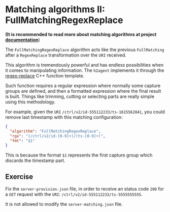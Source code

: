 # Matching algorithms II: FullMatchingRegexReplace

**(It is recommended to read more about matching algorithms at project [documentation](https://github.com/testillano/h2agent#post-adminv1server-matching)**)

The  `FullMatchingRegexReplace` algorithm acts like the previous `FullMatching` after a `RegexReplace` transformation over the `URI` received.

This algorithm is tremendously powerful and has endless possibilities when it comes to manipulating information. The `h2agent` implements it through the [regex-replace](http://www.cplusplus.com/reference/regex/regex_replace/) C++ function template.

Such function requires a regular expression where normally some capture groups are defined, and then a formatted expression where the final result is built. Things like trimming, cutting or selecting parts are really simple using this methodology.

For example, given the `URI` `/ctrl/v2/id-555112233/ts-1615562841`, you could remove last timestamp with this matching configuration:

```json
{
  "algorithm": "FullMatchingRegexReplace",
  "rgx": "(/ctrl/v2/id-[0-9]+)/(ts-[0-9]+)",
  "fmt": "$1"
}
```

This is because the format `$1` represents the first capture group which discards the timestamp part.

## Exercise

Fix the `server-provision.json` file, in order to receive an status code `200` for a `GET` request with the `URI`: `/ctrl/v2/id-555112233/ts-5555555555`.

It is not allowed to modify the `server-matching.json` file.
